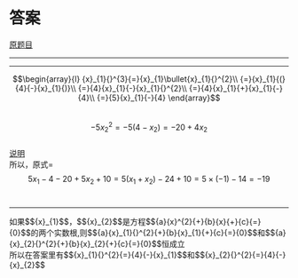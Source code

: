 # 答案
[原题目](http://m.txdylyh.ml/questions/2017-8-6-1)<br>

---

---
$$\begin{array}{l}
{x}_{1}{}^{3}{=}{x}_{1}\bullet{x}_{1}{}^{2}\\
{=}{x}_{1}{(}{4}{-}{x}_{1}{)}\\
{=}{4}{x}_{1}{-}{x}_{1}{}^{2}\\
{=}{4}{x}_{1}{+}{x}_{1}{-}{4}\\
{=}{5}{x}_{1}{-}{4}
\end{array}$$<br>
$${-}{5}{x}_{2}{}^{2}{=}{-}{5}{(}{4}{-}{x}_{2}{)}{=}{-}{20}{+}{4}{x}_{2}$$ <br>
[说明](#explain)<br>
所以，原式=$${5}{x}_{1}{-}{4}{-}{20}{+}{5}{x}_{2}{+}{10}{=}{5}{(}{x}_{1}{+}{x}_{2}{)}{-}{24}{+}{10}{=}{5}{\times}{(}{-}{1}{)}{-}{14}{=}{-}{19}$$<br>

---
<span id="explain">
  如果$${x}_{1}$$，$${x}_{2}$$是方程$${a}{x}^{2}{+}{b}{x}{+}{c}{=}{0}$$的两个实数根,则$${a}{x}_{1}{}^{2}{+}{b}{x}_{1}{+}{c}{=}{0}$$和$${a}{x}_{2}{}^{2}{+}{b}{x}_{2}{+}{c}{=}{0}$$恒成立<br>
  所以在答案里有$${x}_{1}{}^{2}{=}{4}{-}{x}_{1}$$和$${x}_{2}{}^{2}{=}{4}{-}{x}_{2}$$<br>
</span>
